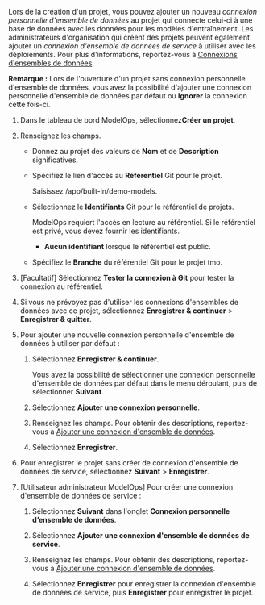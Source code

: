 Lors de la création d'un projet, vous pouvez ajouter un nouveau *connexion personnelle d'ensemble de données* au projet qui connecte celui-ci à une base de données avec les données pour les modèles d'entraînement. Les administrateurs d'organisation qui créent des projets peuvent également ajouter un *connexion d'ensemble de données de service* à utiliser avec les déploiements. Pour plus d'informations, reportez-vous à [Connexions d'ensembles de données](wkm1725389190945.md).

**Remarque :** Lors de l'ouverture d'un projet sans connexion personnelle d'ensemble de données, vous avez la possibilité d'ajouter une connexion personnelle d'ensemble de données par défaut ou **Ignorer** la connexion cette fois-ci.

1.  Dans le tableau de bord ModelOps, sélectionnez**Créer un projet**.

2.  Renseignez les champs.

    -   Donnez au projet des valeurs de **Nom** et de **Description** significatives.

    -   Spécifiez le lien d'accès au **Référentiel** Git pour le projet.

        Saisissez /app/built-in/demo-models.

    -   Sélectionnez le **Identifiants** Git pour le référentiel de projets.

        ModelOps requiert l'accès en lecture au référentiel. Si le référentiel est privé, vous devez fournir les identifiants.

        -   **Aucun identifiant** lorsque le référentiel est public.

    -   Spécifiez le **Branche** du référentiel Git pour le projet tmo.

3.  \[Facultatif\] Sélectionnez **Tester la connexion à Git** pour tester la connexion au référentiel.

4.  Si vous ne prévoyez pas d'utiliser les connexions d'ensembles de données avec ce projet, sélectionnez **Enregistrer & continuer** \> **Enregistrer & quitter**.

5.  Pour ajouter une nouvelle connexion personnelle d'ensemble de données à utiliser par défaut :

    1.  Sélectionnez **Enregistrer & continuer**.

        Vous avez la possibilité de sélectionner une connexion personnelle d'ensemble de données par défaut dans le menu déroulant, puis de sélectionner **Suivant**.

    2.  Sélectionnez **Ajouter une connexion personnelle**.

    3.  Renseignez les champs. Pour obtenir des descriptions, reportez-vous à [Ajouter une connexion d'ensemble de données](vpe1725389258480.md).

    4.  Sélectionnez **Enregistrer**.

6.  Pour enregistrer le projet sans créer de connexion d'ensemble de données de service, sélectionnez **Suivant** \> **Enregistrer**.

7.  \[Utilisateur administrateur ModelOps\] Pour créer une connexion d'ensemble de données de service :

    1.  Sélectionnez **Suivant** dans l'onglet **Connexion personnelle d’ensemble de données**.

    2.  Sélectionnez **Ajouter une connexion d'ensemble de données de service**.

    3.  Renseignez les champs. Pour obtenir des descriptions, reportez-vous à [Ajouter une connexion d'ensemble de données](vpe1725389258480.md).

    4.  Sélectionnez **Enregistrer** pour enregistrer la connexion d'ensemble de données de service, puis **Enregistrer** pour enregistrer le projet.
